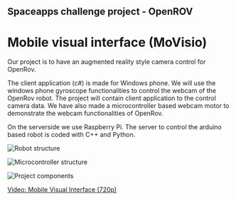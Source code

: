 Spaceapps challenge project - OpenROV
--
Mobile visual interface (MoVisio)
==
Our project is to have an augmented reality style camera control for OpenRov. 

The client application (c#) is made for Windows phone. We will use the windows phone gyroscope functionalities to control the webcam of the OpenRov robot. The project will contain client application to the control camera data. We have also made a microcontroller based webcam motor to demonstrate the webcam functionalities of OpenRov.

On the serverside we use Raspberry Pi. The server to control the arduino based robot is coded with C++ and Python.

![Robot structure](https://github.com/tikuilla/pds2013/blob/master/hardware.jpg)

![Microcontroller structure](https://github.com/tikuilla/pds2013/blob/master/microcontroller_structure.jpg)

![Project components](https://github.com/tikuilla/pds2013/blob/master/project_components.jpg)

[Video: Mobile Visual Interface (720p)](http://www.youtube.com/watch?v=hz63s3-fDfI&feature=youtu.be)
